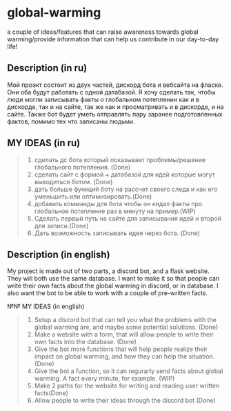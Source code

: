 # global-warming
a couple of ideas/features that can raise awareness towards global warming/provide information that can help us contribute in our day-to-day life!

## Description (in ru)
Мой проэкт состоит из двух частей, дискорд бота и вебсайта на фласке. Они оба будут работать с одной датабазой. Я хочу сделать так, чтобы люди могли записывать факты о глобальном потеплении как и в дискорде, так и на сайте, так же как и просматривать и в дискорде, и на сайте. Также бот будет уметь отправлять пару заранее подготовленных фактов, помимо тех что записаны людьми. 


## MY IDEAS (in ru)
>1. сделать дс бота который показывает проблемы/решение глобального потепления. (Done)
>2. сделать сайт с формой + датабазой для идей которые могут выводиться ботом. (Done)
>3. дать больше функций боту на рассчет своего следа и как его уменьшить или оптимизировать.(Done)
>4. добавить комманды для бота чтобы он кидал факты про глобальное потепление раз в минуту на пример.(WIP)
>5. Сделать первый путь на сайте для записывания идей и второй для записи.(Done)
>6. Дать возможность записывать идеи через бота. (Done)


## Description (in english)
My project is made out of two parts, a discord bot, and a flask website. They will both use the same database. I want to make it so that people can write their own facts about the global warming in discord, or in database. I also want the bot to be able to work with a couple of pre-written facts.


№№ MY IDEAS (in english)
>1. Setup a discord bot that can tell you what the problems with the global warming are, and maybe some potential solutions. (Done)
>2. Make a website with a form, that will allow people to write their own facts into the database. (Done)
>3. Give the bot more functions that will help people realize their impact on global warming, and how they can help the situation. (Done)
>4. Give the bot a function, so it can regurarly send facts about global warming. A fact every minute, for example. (WIP)
>5. Make 2 paths for the website for writing and reading user written facts(Done)
>6. Allow people to write their ideas through the discord bot (Done)
